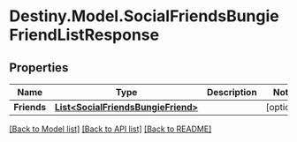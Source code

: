 # Destiny.Model.SocialFriendsBungieFriendListResponse

## Properties

Name | Type | Description | Notes
------------ | ------------- | ------------- | -------------
**Friends** | [**List&lt;SocialFriendsBungieFriend&gt;**](SocialFriendsBungieFriend.md) |  | [optional] 

[[Back to Model list]](../README.md#documentation-for-models) [[Back to API list]](../README.md#documentation-for-api-endpoints) [[Back to README]](../README.md)

